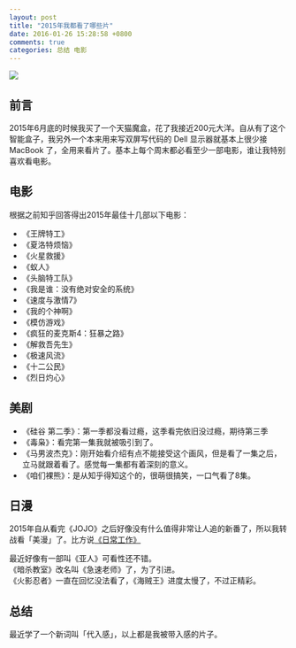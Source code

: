 ```yaml
---
layout: post
title: "2015年我都看了哪些片"
date: 2016-01-26 15:28:58 +0800
comments: true
categories: 总结 电影
---
```


![](http://i8.tietuku.com/7f1abeefa4ae0ad5.png)

## 前言

2015年6月底的时候我买了一个天猫魔盒，花了我接近200元大洋。自从有了这个智能盒子，我另外一个本来用来写双屏写代码的 Dell 显示器就基本上很少接 MacBook 了，全用来看片了。基本上每个周末都必看至少一部电影，谁让我特别喜欢看电影。

## 电影

根据之前知乎回答得出2015年最佳十几部以下电影：

<!--more-->

- 《王牌特工》
- 《夏洛特烦恼》
- 《火星救援》
- 《蚁人》
- 《头脑特工队》
- 《我是谁：没有绝对安全的系统》
- 《速度与激情7》
- 《我的个神啊》
- 《模仿游戏》
- 《疯狂的麦克斯4：狂暴之路》
- 《解救吾先生》
- 《极速风流》
- 《十二公民》
- 《烈日灼心》

## 美剧

- 《硅谷 第二季》：第一季都没看过瘾，这季看完依旧没过瘾，期待第三季
- 《毒枭》：看完第一集我就被吸引到了。
- 《马男波杰克》：刚开始看介绍有点不能接受这个画风，但是看了一集之后，立马就跟着看了。感觉每一集都有着深刻的意义。
- 《咱们裸熊》：是从知乎得知这个的，很萌很搞笑，一口气看了8集。

## 日漫

2015年自从看完《JOJO》之后好像没有什么值得非常让人追的新番了，所以我转战看「美漫」了。比方说[《日常工作》](http://movie.douban.com/subject/20434014/)

最近好像有一部叫《亚人》可看性还不错。  
《暗杀教室》改名叫《急速老师》了，为了引进。  
《火影忍者》一直在回忆没法看了，《海贼王》进度太慢了，不过正精彩。

## 总结

最近学了一个新词叫「代入感」，以上都是我被带入感的片子。
